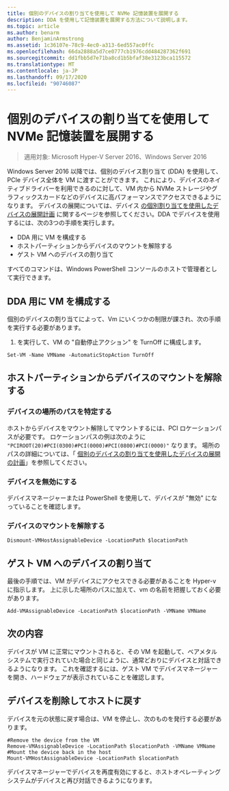 ```yaml
---
title: 個別のデバイスの割り当てを使用して NVMe 記憶装置を展開する
description: DDA を使用して記憶装置を展開する方法について説明します。
ms.topic: article
ms.author: benarm
author: BenjaminArmstrong
ms.assetid: 1c36107e-78c9-4ec0-a313-6ed557ac0ffc
ms.openlocfilehash: 66da2888a5d7ce0777cb1976cdd484287362f691
ms.sourcegitcommit: dd1fbb5d7e71ba8cd1b5bfaf38e3123bca115572
ms.translationtype: MT
ms.contentlocale: ja-JP
ms.lasthandoff: 09/17/2020
ms.locfileid: "90746087"
---
```

# <a name="deploy-nvme-storage-devices-using-discrete-device-assignment"></a>個別のデバイスの割り当てを使用して NVMe 記憶装置を展開する

>適用対象: Microsoft Hyper-V Server 2016、Windows Server 2016

Windows Server 2016 以降では、個別のデバイス割り当て (DDA) を使用して、PCIe デバイス全体を VM に渡すことができます。  これにより、デバイスのネイティブドライバーを利用できるのに対して、VM 内から NVMe ストレージやグラフィックスカードなどのデバイスに高パフォーマンスでアクセスできるようになります。  デバイスの展開については、デバイス [の個別割り当てを使用したデバイスの展開計画](../plan/Plan-for-Deploying-Devices-using-Discrete-Device-Assignment.md) に関するページを参照してください。DDA でデバイスを使用するには、次の3つの手順を実行します。
-   DDA 用に VM を構成する
-   ホストパーティションからデバイスのマウントを解除する
-   ゲスト VM へのデバイスの割り当て

すべてのコマンドは、Windows PowerShell コンソールのホストで管理者として実行できます。

## <a name="configure-the-vm-for-dda"></a>DDA 用に VM を構成する
個別のデバイスの割り当てによって、Vm にいくつかの制限が課され、次の手順を実行する必要があります。

1.  を実行して、VM の "自動停止アクション" を TurnOff に構成します。

```
Set-VM -Name VMName -AutomaticStopAction TurnOff
```

## <a name="dismount-the-device-from-the-host-partition"></a>ホストパーティションからデバイスのマウントを解除する

### <a name="locating-the-devices-location-path"></a>デバイスの場所のパスを特定する
ホストからデバイスをマウント解除してマウントするには、PCI ロケーションパスが必要です。  ロケーションパスの例は次のように `"PCIROOT(20)#PCI(0300)#PCI(0000)#PCI(0800)#PCI(0000)"` なります。   場所のパスの詳細については、「 [個別のデバイスの割り当てを使用したデバイスの展開の計画](../plan/Plan-for-Deploying-Devices-using-Discrete-Device-Assignment.md)」を参照してください。

### <a name="disable-the-device"></a>デバイスを無効にする
デバイスマネージャーまたは PowerShell を使用して、デバイスが "無効" になっていることを確認します。

### <a name="dismount-the-device"></a>デバイスのマウントを解除する
```
Dismount-VMHostAssignableDevice -LocationPath $locationPath
```

## <a name="assigning-the-device-to-the-guest-vm"></a>ゲスト VM へのデバイスの割り当て
最後の手順では、VM がデバイスにアクセスできる必要があることを Hyper-v に指示します。  上に示した場所のパスに加えて、vm の名前を把握しておく必要があります。

```
Add-VMAssignableDevice -LocationPath $locationPath -VMName VMName
```

## <a name="whats-next"></a>次の内容
デバイスが VM に正常にマウントされると、その VM を起動して、ベアメタルシステムで実行されていた場合と同じように、通常どおりにデバイスと対話できるようになります。  これを確認するには、ゲスト VM でデバイスマネージャーを開き、ハードウェアが表示されていることを確認します。

## <a name="removing-a-device-and-returning-it-to-the-host"></a>デバイスを削除してホストに戻す
デバイスを元の状態に戻す場合は、VM を停止し、次のものを発行する必要があります。
```
#Remove the device from the VM
Remove-VMAssignableDevice -LocationPath $locationPath -VMName VMName
#Mount the device back in the host
Mount-VMHostAssignableDevice -LocationPath $locationPath
```
デバイスマネージャーでデバイスを再度有効にすると、ホストオペレーティングシステムがデバイスと再び対話できるようになります。
